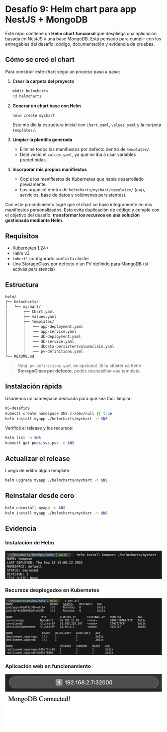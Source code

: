 # Desafío 9: Helm chart para app NestJS + MongoDB

Este repo contiene un **Helm chart funcional** que despliega una aplicación basada en NestJS y una base MongoDB. Está pensado para cumplir con los entregables del desafío: código, documentación y evidencia de pruebas.

## Cómo se creó el chart

Para construir este chart seguí un proceso paso a paso:

1. **Crear la carpeta del proyecto**

   ```bash
   mkdir helmcharts
   cd helmcharts
   ```

2. **Generar un chart base con Helm**

   ```bash
   helm create mychart
   ```

   Esto me dio la estructura inicial con `Chart.yaml`, `values.yaml` y la carpeta `templates/`.

3. **Limpiar la plantilla generada**

   * Eliminé todos los manifiestos por defecto dentro de `templates/`.
   * Dejé vacío el `values.yaml`, ya que no iba a usar variables predefinidas.

4. **Incorporar mis propios manifiestos**

   * Copié los manifiestos de Kubernetes que había desarrollado previamente.
   * Los organicé dentro de `helmcharts/mychart/templates/` (app, servicios, base de datos y volúmenes persistentes).

Con este procedimiento logré que el chart se base íntegramente en mis manifiestos personalizados. Esto evita duplicación de código y cumple con el objetivo del desafío: **transformar los recursos en una solución gestionada mediante Helm**.

## Requisitos

* Kubernetes 1.24+
* Helm v3
* `kubectl` configurado contra tu clúster
* Una StorageClass por defecto o un PV definido para MongoDB (si activás persistencia)

## Estructura

```
helm/
├── helmcharts/
│   └── mychart/
│       ├── Chart.yaml
│       ├── values.yaml
│       ├── templates/
│       │   ├── app-deployment.yaml
│       │   ├── app-service.yaml
│       │   ├── db-deployment.yaml
│       │   ├── db-service.yaml
│       │   ├── dbdata-persistentvolumeclaim.yaml
│       │   └── pv-definitions.yaml
└── README.md
```

> Nota: `pv-definitions.yaml` es opcional. Si tu clúster ya tiene **StorageClass por defecto**, podés deshabilitar ese template.

## Instalación rápida

Usaremos un namespace dedicado para que sea fácil limpiar:

```bash
NS=desafio9
kubectl create namespace $NS 2>/dev/null || true
helm install myapp ./helmcharts/mychart -n $NS
```

Verificá el release y los recursos:

```bash
helm list -n $NS
kubectl get pods,svc,pvc -n $NS
```

## Actualizar el release

Luego de editar algún template:

```bash
helm upgrade myapp ./helmcharts/mychart -n $NS
```

## Reinstalar desde cero

```bash
helm uninstall myapp -n $NS
helm install myapp ./helmcharts/mychart -n $NS
```
## Evidencia
### Instalación de Helm
![alt text](img/helm-install.png)

### Recursos desplegados en Kubernetes
![alt text](img/all.png)

### Aplicación web en funcionamiento
![alt text](img/web.png)

